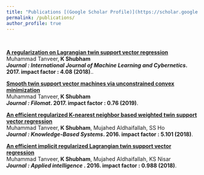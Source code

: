 ```yaml
---
title: "Publications [(Google Scholar Profile)](https://scholar.google.com/citations?user=JBb0tXMAAAAJ&hl=en)"
permalink: /publications/
author_profile: true
---
```

<br>

<b>[A regularization on Lagrangian twin support vector regression](https://link.springer.com/article/10.1007/s13042-015-0361-6)</b> <br> 
Muhammad Tanveer,<b> K Shubham</b><br>
<b><i>Journal : International Journal of Machine Learning and Cybernetics</i>. 2017. impact factor : 4.08 (2018)</b>..

<b>[Smooth twin support vector machines via unconstrained convex minimization](https://www.jstor.org/preview-page/10.2307/26194958)</b> <br> 
Muhammad Tanveer,<b> K Shubham</b><br>
<b><i>Journal : Filomat</i>. 2017. impact factor : 0.76 (2019)</b>.

<b>[An efficient regularized K-nearest neighbor based weighted twin support vector regression](https://www.sciencedirect.com/science/article/abs/pii/S0950705115004384)</b> <br> 
Muhammad Tanveer,<b> K Shubham</b>, Mujahed Aldhaifallah, SS Ho<br>
<b> <i>Journal : Knowledge-Based Systems</i>. 2016. impact factor : 5.101 (2018)</b>.

<b>[An efficient implicit regularized Lagrangian twin support vector regression](https://link.springer.com/article/10.1007/s10489-015-0728-0)</b> <br> 
Muhammad Tanveer,<b> K Shubham</b>, Mujahed Aldhaifallah, KS Nisar<br>
<b><i>Journal : Applied intelligence</i> . 2016. impact factor : 0.988 (2018)</b>.

